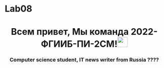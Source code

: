 # Lab08
<h1 align="center">Всем привет, Мы команда 2022-ФГИИБ-ПИ-2СМ!<img src="https://github.com/blackcater/blackcater/raw/main/images/Hi.gif" height="32"/></h1>
<h3 align="center">Computer science student, IT news writer from Russia ????</h3>
